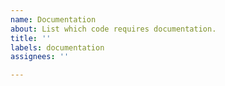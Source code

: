 ```yaml
---
name: Documentation
about: List which code requires documentation.
title: ''
labels: documentation
assignees: ''

---
```




